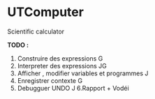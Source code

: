 # UTComputer
Scientific calculator

__TODO :__

  1. Construire des expressions G 
  2. Interpreter des expressions JG 
  3. Afficher , modifier variables et programmes J 
  4. Enregistrer contexte G 
  5. Debugguer UNDO J 
  6.Rapport + Vodéi 
  
  
